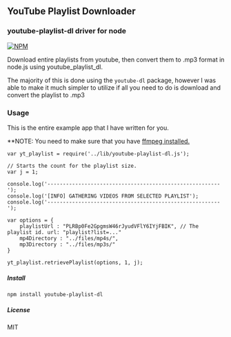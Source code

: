 ## YouTube Playlist Downloader
### youtube-playlist-dl driver for node

[![NPM](https://nodei.co/npm/youtube-playlist-dl.png?downloads=true&stars=true)](https://nodei.co/npm/youtube-playlist-dl/)

Download entire playlists from youtube, then convert them to .mp3 format in 
node.js using youtube_playlist_dl.

The majority of this is done using the `youtube-dl` package, however I was able 
to make it much simpler to utilize if all you need to do is download and convert
the playlist to .mp3

### Usage

This is the entire example app that I have written for you.

**NOTE: You need to make sure that you have [ffmpeg installed.](https://www.ffmpeg.org/download.html)

````
var yt_playlist = require('../lib/youtube-playlist-dl.js');

// Starts the count for the playlist size. 
var j = 1;

console.log('--------------------------------------------------------');
console.log('[INFO] GATHERING VIDEOS FROM SELECTED PLAYLIST');
console.log('--------------------------------------------------------');

var options = {
    playlistUrl : "PLRBp0Fe2GpgmsW46rJyudVFlY6IYjFBIK", // The playlist id. url: "playlist?list=..."
    mp4Directory : "../files/mp4s/",
    mp3Directory : "../files/mp3s/"
}

yt_playlist.retrievePlaylist(options, 1, j);
````

##### Install

`npm install youtube-playlist-dl`

##### License

MIT
